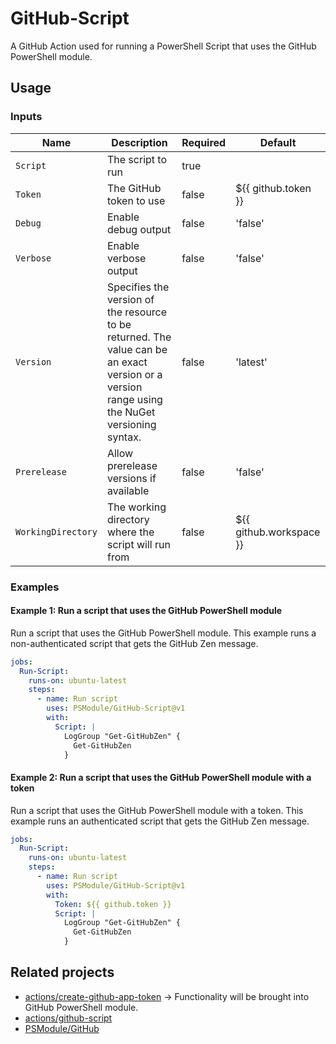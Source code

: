 # GitHub-Script

A GitHub Action used for running a PowerShell Script that uses the GitHub PowerShell module.

## Usage

### Inputs

| Name | Description | Required | Default |
| - | - | - | - |
| `Script` | The script to run | true | |
| `Token` | The GitHub token to use | false | ${{ github.token }} |
| `Debug` | Enable debug output | false | 'false' |
| `Verbose` | Enable verbose output | false | 'false' |
| `Version` | Specifies the version of the resource to be returned. The value can be an exact version or a version range using the NuGet versioning syntax. | false | 'latest' |
| `Prerelease` | Allow prerelease versions if available | false | 'false' |
| `WorkingDirectory` | The working directory where the script will run from | false | ${{ github.workspace }} |

### Examples

#### Example 1: Run a script that uses the GitHub PowerShell module

Run a script that uses the GitHub PowerShell module.
This example runs a non-authenticated script that gets the GitHub Zen message.

```yaml
jobs:
  Run-Script:
    runs-on: ubuntu-latest
    steps:
      - name: Run script
        uses: PSModule/GitHub-Script@v1
        with:
          Script: |
            LogGroup "Get-GitHubZen" {
              Get-GitHubZen
            }
```

#### Example 2: Run a script that uses the GitHub PowerShell module with a token

Run a script that uses the GitHub PowerShell module with a token.
This example runs an authenticated script that gets the GitHub Zen message.

```yaml
jobs:
  Run-Script:
    runs-on: ubuntu-latest
    steps:
      - name: Run script
        uses: PSModule/GitHub-Script@v1
        with:
          Token: ${{ github.token }}
          Script: |
            LogGroup "Get-GitHubZen" {
              Get-GitHubZen
            }
```

## Related projects

- [actions/create-github-app-token](https://github.com/actions/create-github-app-token) -> Functionality will be brought into GitHub PowerShell module.
- [actions/github-script](https://github.com/actions/github-script)
- [PSModule/GitHub](https://github.com/PSModule/GitHub)
